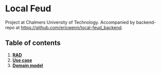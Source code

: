 # Local Feud
Project at Chalmers University of Technology. Accompanied by backend-repo at https://github.com/ericwenn/local-feud_backend.

## Table of contents 
1. [**RAD**](documents/RAD.md)
2. [**Use case**](usecases/use-case.jpg)
3. [**Domain model**](domainmodel/domainmodel.jpg)
